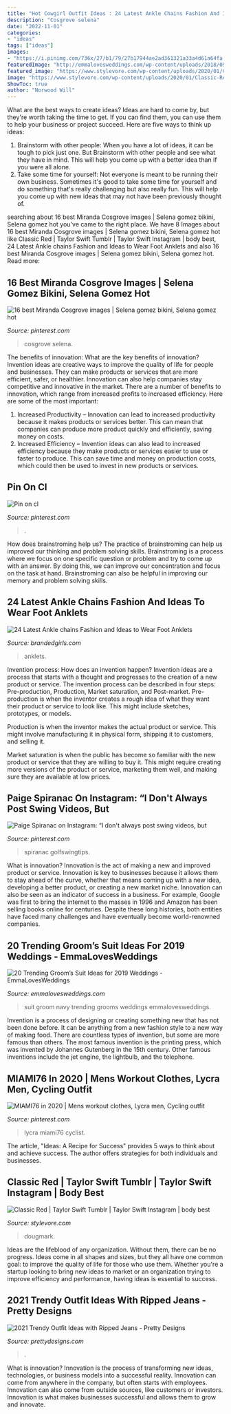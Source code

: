 ```yaml
---
title: "Hot Cowgirl Outfit Ideas : 24 Latest Ankle Chains Fashion And Ideas To Wear Foot Anklets"
description: "Cosgrove selena"
date: "2022-11-01"
categories:
- "ideas"
tags: ["ideas"]
images:
- "https://i.pinimg.com/736x/27/b1/79/27b17944ae2ad361321a33a4d61a64fa.jpg"
featuredImage: "http://emmalovesweddings.com/wp-content/uploads/2018/09/navy-blue-groom-suit-wedding-ideas.jpg"
featured_image: "https://www.stylevore.com/wp-content/uploads/2020/01/Classic-Red-Taylor-Swift-Tumblr.jpg"
image: "https://www.stylevore.com/wp-content/uploads/2020/01/Classic-Red-Taylor-Swift-Tumblr.jpg"
ShowToc: true
author: "Norwood Will"
---
```



What are the best ways to create ideas?
Ideas are hard to come by, but they're worth taking the time to get. If you can find them, you can use them to help your business or project succeed. Here are five ways to think up ideas: 
1. Brainstorm with other people: When you have a lot of ideas, it can be tough to pick just one. But Brainstorm with other people and see what they have in mind. This will help you come up with a better idea than if you were all alone. 
2. Take some time for yourself: Not everyone is meant to be running their own business. Sometimes it's good to take some time for yourself and do something that's really challenging but also really fun. This will help you come up with new ideas that may not have been previously thought of. 

	

		
searching about 16 best Miranda Cosgrove images | Selena gomez bikini, Selena gomez hot you've came to the right place. We have 8 Images about 16 best Miranda Cosgrove images | Selena gomez bikini, Selena gomez hot like Classic Red | Taylor Swift Tumblr | Taylor Swift Instagram | body best, 24 Latest Ankle chains Fashion and Ideas to Wear Foot Anklets and also 16 best Miranda Cosgrove images | Selena gomez bikini, Selena gomez hot. Read more:
		
    
## 16 Best Miranda Cosgrove Images | Selena Gomez Bikini, Selena Gomez Hot

<img loading=lazy src="https://i.pinimg.com/736x/a0/fb/5a/a0fb5adeef430f1f67611c643f453084.jpg" onerror="this.onerror=null;this.src='https://tse3.mm.bing.net/th?id=OIP.AYXle-4xxqA5MVZ5124ZYAAAAA&amp;pid=15.1';" alt="16 best Miranda Cosgrove images | Selena gomez bikini, Selena gomez hot">

_Source: pinterest.com_

>cosgrove selena. 

	

The benefits of innovation: What are the key benefits of innovation?
Invention ideas are creative ways to improve the quality of life for people and businesses. They can make products or services that are more efficient, safer, or healthier. Innovation can also help companies stay competitive and innovative in the market. There are a number of benefits to innovation, which range from increased profits to increased efficiency. Here are some of the most important: 
1. Increased Productivity – Innovation can lead to increased productivity because it makes products or services better. This can mean that companies can produce more product quickly and efficiently, saving money on costs. 
2. Increased Efficiency – Invention ideas can also lead to increased efficiency because they make products or services easier to use or faster to produce. This can save time and money on production costs, which could then be used to invest in new products or services.

    
## Pin On Cl

<img loading=lazy src="https://i.pinimg.com/736x/da/3a/68/da3a68cce5e36145f8e2dc3297b6b13d.jpg" onerror="this.onerror=null;this.src='https://tse2.mm.bing.net/th?id=OIP.tHOfC2oPGN-DEE98C0LiDgHaM3&amp;pid=15.1';" alt="Pin on cl">

_Source: pinterest.com_

>. 

	

How does brainstroming help us?
The practice of brainstroming can help us improved our thinking and problem solving skills. Brainstroming is a process where we focus on one specific question or problem and try to come up with an answer. By doing this, we can improve our concentration and focus on the task at hand. Brainstroming can also be helpful in improving our memory and problem solving skills.

    
## 24 Latest Ankle Chains Fashion And Ideas To Wear Foot Anklets

<img loading=lazy src="https://www.brandedgirls.com/wp-content/uploads/2015/11/ankle-bracelet.jpg" onerror="this.onerror=null;this.src='https://tse4.mm.bing.net/th?id=OIP._32sM_Gjtpbk3TfvvysdLQHaHa&amp;pid=15.1';" alt="24 Latest Ankle chains Fashion and Ideas to Wear Foot Anklets">

_Source: brandedgirls.com_

>anklets. 

	

Invention process: How does an invention happen?
Invention ideas are a process that starts with a thought and progresses to the creation of a new product or service. The invention process can be described in four steps: Pre-production, Production, Market saturation, and Post-market.
Pre-production is when the inventor creates a rough idea of what they want their product or service to look like. This might include sketches, prototypes, or models.

Production is when the inventor makes the actual product or service. This might involve manufacturing it in physical form, shipping it to customers, and selling it.

Market saturation is when the public has become so familiar with the new product or service that they are willing to buy it. This might require creating more versions of the product or service, marketing them well, and making sure they are available at low prices.

    
## Paige Spiranac On Instagram: “I Don&#039;t Always Post Swing Videos, But

<img loading=lazy src="https://i.pinimg.com/736x/27/b1/79/27b17944ae2ad361321a33a4d61a64fa.jpg" onerror="this.onerror=null;this.src='https://tse4.mm.bing.net/th?id=OIP.sNpTyD6xXaAvobIfzSyxYAHaME&amp;pid=15.1';" alt="Paige Spiranac on Instagram: “I don&#039;t always post swing videos, but">

_Source: pinterest.com_

>spiranac golfswingtips. 

	

What is innovation?
Innovation is the act of making a new and improved product or service. Innovation is key to businesses because it allows them to stay ahead of the curve, whether that means coming up with a new idea, developing a better product, or creating a new market niche. Innovation can also be seen as an indicator of success in a business. For example, Google was first to bring the internet to the masses in 1996 and Amazon has been selling books online for centuries. Despite these long histories, both entities have faced many challenges and have eventually become world-renowned companies.

    
## 20 Trending Groom’s Suit Ideas For 2019 Weddings - EmmaLovesWeddings

<img loading=lazy src="http://emmalovesweddings.com/wp-content/uploads/2018/09/navy-blue-groom-suit-wedding-ideas.jpg" onerror="this.onerror=null;this.src='https://tse4.mm.bing.net/th?id=OIP.dpjUCMIlMlwyru3rUc6vKAHaLH&amp;pid=15.1';" alt="20 Trending Groom’s Suit Ideas for 2019 Weddings - EmmaLovesWeddings">

_Source: emmalovesweddings.com_

>suit groom navy trending grooms weddings emmalovesweddings. 

	

Invention is a process of designing or creating something new that has not been done before. It can be anything from a new fashion style to a new way of making food. There are countless types of invention, but some are more famous than others. The most famous invention is the printing press, which was invented by Johannes Gutenberg in the 15th century. Other famous inventions include the jet engine, the lightbulb, and the telephone.

    
## MIAMI76 In 2020 | Mens Workout Clothes, Lycra Men, Cycling Outfit

<img loading=lazy src="https://i.pinimg.com/736x/4e/75/19/4e7519c9c51dc0fdf00613c7399b92a2.jpg" onerror="this.onerror=null;this.src='https://tse3.mm.bing.net/th?id=OIP.wT75kK_EcRiqdiu_gCWrwQHaKZ&amp;pid=15.1';" alt="MIAMI76 in 2020 | Mens workout clothes, Lycra men, Cycling outfit">

_Source: pinterest.com_

>lycra miami76 cyclist. 

	

The article, "Ideas: A Recipe for Success" provides 5 ways to think about and achieve success. The author offers strategies for both individuals and businesses.

    
## Classic Red | Taylor Swift Tumblr | Taylor Swift Instagram | Body Best

<img loading=lazy src="https://www.stylevore.com/wp-content/uploads/2020/01/Classic-Red-Taylor-Swift-Tumblr.jpg" onerror="this.onerror=null;this.src='https://tse2.mm.bing.net/th?id=OIP.J6fL1c2Y_sYLZeYB7_wkzwHaMJ&amp;pid=15.1';" alt="Classic Red | Taylor Swift Tumblr | Taylor Swift Instagram | body best">

_Source: stylevore.com_

>dougmark. 

	

Ideas are the lifeblood of any organization. Without them, there can be no progress. Ideas come in all shapes and sizes, but they all have one common goal: to improve the quality of life for those who use them. Whether you're a startup looking to bring new ideas to market or an organization trying to improve efficiency and performance, having ideas is essential to success.

    
## 2021 Trendy Outfit Ideas With Ripped Jeans - Pretty Designs

<img loading=lazy src="http://www.prettydesigns.com/wp-content/uploads/2014/04/Chic-Ripped-Jeans-for-20141.jpg" onerror="this.onerror=null;this.src='https://tse1.mm.bing.net/th?id=OIP.4JlHa9PwGQctaLVJOwMLzwHaJ7&amp;pid=15.1';" alt="2021 Trendy Outfit Ideas with Ripped Jeans - Pretty Designs">

_Source: prettydesigns.com_

>. 

	

What is innovation?
Innovation is the process of transforming new ideas, technologies, or business models into a successful reality. Innovation can come from anywhere in the company, but often starts with employees. Innovation can also come from outside sources, like customers or investors. Innovation is what makes businesses successful and allows them to grow and innovate.

